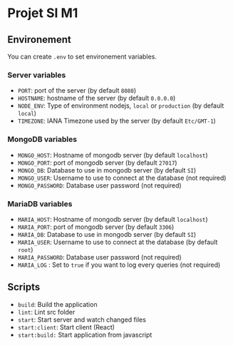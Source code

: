 # Projet SI M1

## Environement

You can create `.env` to set environement variables.

### Server variables

* `PORT`: port of the server (by default `8080`)
* `HOSTNAME`: hostname of the server (by default `0.0.0.0`)
* `NODE_ENV`: Type of environment nodejs, `local` or `production` (by default `local`)
* `TIMEZONE`: IANA Timezone used by the server (by default `Etc/GMT-1`)

### MongoDB variables

* `MONGO_HOST`: Hostname of mongodb server (by default `localhost`)
* `MONGO_PORT`: port of mongodb server (by default `27017`)
* `MONGO_DB`: Database to use in mongodb server (by default `SI`)
* `MONGO_USER`: Username to use to connect at the database (not required)
* `MONGO_PASSWORD`: Database user password (not required)

### MariaDB variables

* `MARIA_HOST`: Hostname of mongodb server (by default `localhost`)
* `MARIA_PORT`: port of mongodb server (by default `3306`)
* `MARIA_DB`: Database to use in mongodb server (by default `SI`)
* `MARIA_USER`: Username to use to connect at the database (by default `root`)
* `MARIA_PASSWORD`: Database user password (not required)
* `MARIA_LOG` : Set to `true` if you want to log every queries (not required)

## Scripts

* `build`: Build the application
* `lint`: Lint src folder
* `start`: Start server and watch changed files
* `start:client`: Start client (React)
* `start:build:` Start application from javascript

